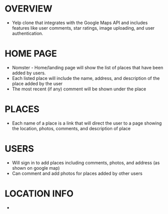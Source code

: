 # OVERVIEW

* Yelp clone that integrates with the Google Maps API and includes features like user comments, star ratings, image uploading, and user authentication.



# HOME PAGE

* Nomster - Home/landing page will show the list of places that have been added by users.
* Each listed place will include the name, address, and description of the place added by the user
* The most recent (if any) comment will be shown under the place


# PLACES

* Each name of a place is a link that will direct the user to a page showing the location, photos, comments, and description of place

# USERS

* Will sign in to add places including comments, photos, and address (as shown on google map)
* Can comment and add photos for places added by other users

# LOCATION INFO

*
